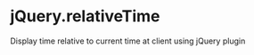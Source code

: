 jQuery.relativeTime
===================

Display time relative to current time at client using jQuery plugin